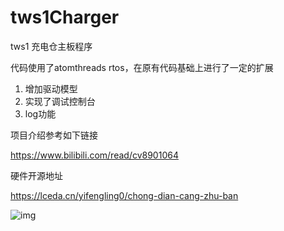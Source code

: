 # tws1Charger
tws1 充电仓主板程序

代码使用了atomthreads rtos，在原有代码基础上进行了一定的扩展

1. 增加驱动模型
2. 实现了调试控制台
3. log功能

项目介绍参考如下链接

https://www.bilibili.com/read/cv8901064

硬件开源地址

https://lceda.cn/yifengling0/chong-dian-cang-zhu-ban





![img](https://i0.hdslb.com/bfs/article/1247498b6a146d123781da3a3984409ee8361b3c.png)

